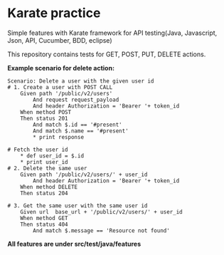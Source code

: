 # Karate practice
Simple features with Karate framework for API testing(Java, Javascript, Json, API, Cucumber, BDD, eclipse) 

This repository contains tests for GET, POST, PUT, DELETE actions.


**Example scenario for delete action:**

```
Scenario: Delete a user with the given user id
# 1. Create a user with POST CALL
	Given path '/public/v2/users'
		And request request_payload
		And header Authorization = 'Bearer '+ token_id
	When method POST
	Then status 201
		And match $.id == '#present'
		And match $.name == '#present'
		* print response

# Fetch the user id
	* def user_id = $.id
	* print user_id
# 2. Delete the same user
	Given path '/public/v2/users/' + user_id
		And header Authorization = 'Bearer '+ token_id
	When method DELETE
	Then status 204

# 3. Get the same user with the same user id
	Given url  base_url + '/public/v2/users/' + user_id
	When method GET
	Then status 404
		And match $.message == 'Resource not found'
```


**All features are under src/test/java/features**


